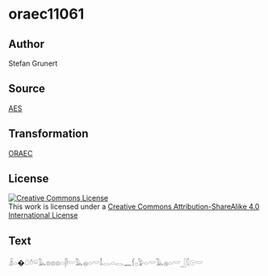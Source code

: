 # oraec11061

## Author

Stefan Grunert

## Source

[AES](https://github.com/simondschweitzer/aes)

## Transformation

[ORAEC](https://oraec.github.io/)

## License

<a rel="license" href="http://creativecommons.org/licenses/by-sa/4.0/"><img alt="Creative Commons License" style="border-width:0" src="https://i.creativecommons.org/l/by-sa/4.0/88x31.png" /></a><br />This work is licensed under a <a rel="license" href="http://creativecommons.org/licenses/by-sa/4.0/">Creative Commons Attribution-ShareAlike 4.0 International License</a>

## Text

𓏎𓏏�𓇤𓏊𓏖𓅓𓊖𓊖𓊖𓏏𓋴𓎟𓅓𓐍𓏏𓎟𓄤𓂋𓏏𓂋𓈖𓆴𓊪𓅱𓏏𓎟𓅓𓐍𓏏𓎟𓃀𓇜𓇳𓎟<br>
